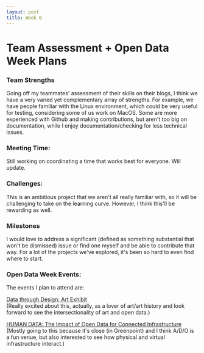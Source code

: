 ```yaml
---
layout: post
title: Week 6
---
```


# Team Assessment + Open Data Week Plans

### Team Strengths

Going off my teammates' assessment of their skills on their blogs, I think we have a very varied yet complementary array of strengths. For example, we have people familiar with the Linux environment, which could be very useful for testing, considering some of us work on MacOS. Some are more experienced with Github and making contributions, but aren't too big on documentation, while I enjoy documentation/checking for less technical issues.

### Meeting Time:

Still working on coordinating a time that works best for everyone. Will update.

### Challenges:

This is an ambitious project that we aren't all really familiar with, so it will be challenging to take on the learning curve. However, I think this'll be rewarding as well.

### Milestones

I would love to address a significant (defined as something substantial that won't be dismissed) issue or find one myself and be able to contribute that way. For a lot of the projects we've explored, it's been so hard to even find where to start.


### Open Data Week Events:

  The events I plan to attend are:

  [Data through Design: Art Exhibit](http://www.open-data.nyc/#details256)      
  (Really excited about this, actually, as a lover of art/art history and look forward to see the intersectionality of art and open data.)


  [HUMAN DATA: The Impact of Open Data for Connected Infrastructure](http://www.open-data.nyc/#details190)       
  (Mostly going to this because it's close (in Greenpoint) and I think A/D/O is a fun venue, but also interested to see how physical and virtual infrastructure interact.)

